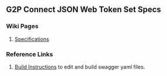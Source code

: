 ## G2P Connect JSON Web Token Set Specs

### Wiki Pages
1. [Specifications](https://digital-convergence-initiative-d.gitbook.io/dci-standards-1/standards/1.-crvs)

### Reference Links
1. [Build Instructions](../build_instructions.md) to edit and build swagger yaml files.
